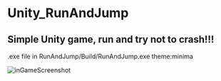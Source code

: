 # Unity_RunAndJump

## Simple Unity game, run and try not to crash!!!

.exe file in RunAndJump/Build/RunAndJump.exe
theme:minima

![inGameScreenshot](https://user-images.githubusercontent.com/58210490/83680906-e5367f00-a5e1-11ea-9630-b157bcc62165.jpg)
